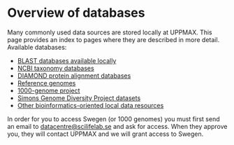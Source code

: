# Overview of databases

Many commonly used data sources are stored locally at UPPMAX. This page provides an index to pages where they are described in more detail.
Available databases:

- [BLAST databases available locally](databases/blast.md)
- [NCBI taxonomy databases](databases/ncbi.md)
- [DIAMOND protein alignment databases](databases/diamond.md)
- [Reference genomes](databases/reference_genomes.md)
- [1000-genome project](databases/1000-genome_project.md)
- [Simons Genome Diversity Project datasets](databases/simons_genome.md)
- [Other bioinformatics-oriented local data resources](databases/other_local.md)

In order for you to access Swegen (or 1000 genomes) you must first send an email to datacentre@scilifelab.se and ask for access. When they approve you, they will contact UPPMAX and we will grant access to Swegen.
